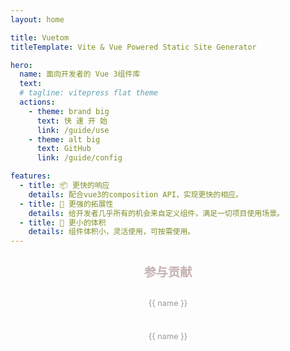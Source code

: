 ```yaml
---
layout: home

title: Vuetom
titleTemplate: Vite & Vue Powered Static Site Generator

hero:
  name: 面向开发者的 Vue 3组件库
  text: 
  # tagline: vitepress flat theme 
  actions:
    - theme: brand big
      text: 快 速 开 始
      link: /guide/use
    - theme: alt big
      text: GitHub
      link: /guide/config

features:
  - title: 📦 更快的响应
    details: 配合vue3的composition API，实现更快的相应。
  - title: 🔩 更强的拓展性
    details: 给开发者几乎所有的机会来自定义组件，满足一切项目使用场景。
  - title: 🔑 更小的体积
    details: 组件体积小，灵活使用，可按需使用。
---
```


<div class="frontpage sponsors">
  <h2>参与贡献</h2>
  <div class="platinum-sponsors">
    <a v-for="{ href, src, name, id } of sponsors.filter(s => s.tier === 'platinum')" :href="href" >
      <img :src="src" :alt="name" :id="`sponsor-${id}`">
      <p>{{ name }}</p>
    </a>
  </div>
  <div class="gold-sponsors">
    <a v-for="{ href, src, name, id } of sponsors.filter(s => s.tier !== 'platinum')" :href="href" >
      <img :src="src" :alt="name" :id="`sponsor-${id}`">
      <p>{{ name }}</p>
    </a>
  </div>
</div>

<script setup>


import { onMounted } from 'vue'
import pk from 'vitepress-theme-vuetom/package.json'

const sponsors = [
  {
    "id": "huangpeijin",
    "name": "huangpeijin",
    "href": "https://github.com/Huangpeijin",
    "src": "https://github.com/Huangpeijin.png",
    "tier": "platinum"
  },
  {
    "id": "Neajue",
    "name": "Neajue",
    "href": "https://github.com/Neajue",
    "src": "https://github.com/Neajue.png",
    "tier": "platinum"
    
  },
  {
    "id": "EnJoy77",
    "name": "EnJoy77",
    "href": "https://github.com/EnJoy77",
    "src": "https://github.com/EnJoy77.png"
  },
  {
    "id": "zkeq",
    "name": "zkeq",
    "href": "https://github.com/zkeq",
    "src": "https://github.com/zkeq.png"
  }
  ,
  {
    "id": "beginnierweb2",
    "name": "beginnierweb2",
    "href": "https://github.com/beginnierweb2",
    "src": "https://avatars.githubusercontent.com/u/87230594?v=4"
  }
   ,
  {
    "id": "ColdyNi",
    "name": "ColdyNi",
    "href": "https://github.com/ColdyNi",
    "src": "https://github.com/ColdyNi.png"
  }
]

// function fetchReleaseTag() {
//   onMounted(() => {
//     const dom = document.getElementsByClassName('name')
//     const mainTitle = dom[0]
//     const docsReleaseTag = document.createElement('span')
//     docsReleaseTag.classList.add('release-tag')
//     const releaseTagName = `v${pk.version}`
//     docsReleaseTag.innerText = releaseTagName
//     if (releaseTagName !== undefined) {
//       mainTitle.appendChild(docsReleaseTag)
//     }
//     // fetch('https://api.github.com/repos/vitejs/docs-cn/releases/latest')
//     //   .then((res) => res.json())
//     //   .then((json) => {
//     //     const mainTitle = document.getElementById('main-title')
//     //     mainTitle.style.position = 'relative'

//     //     const docsReleaseTag = document.createElement('span')
//     //     docsReleaseTag.classList.add('release-tag')
//     //     const releaseTagName = json.tag_name
//     //     docsReleaseTag.innerText = releaseTagName

//     //     if (releaseTagName !== undefined) {
//     //       mainTitle.appendChild(docsReleaseTag)
//     //     }
//     //   })
//   })
// }

// fetchReleaseTag()
</script>

<style>
.sponsors {
  padding: 0 1.5rem 2rem;
  font-size: 0.8rem;
}

.sponsors a {
  color: #999;
  margin: 1em;
  display: block;
}

.sponsors img {
  max-width: 200px;
  max-height: 80px;
  border-radius: 40px;
}

.sponsors.frontpage {
  text-align: center;
}

.sponsors.frontpage img {
  display: inline-block;
  /* vertical-align: middle; */
}

.sponsors.frontpage h2 {
  color: #c5b0b0;
  font-size: 1.2rem;
  border: none;
}

.sponsors.sidebar a img {
  max-height: 36px;
}

.gold-sponsors {
     width: fit-content;
    display: flex;
    flex-wrap: wrap;
    justify-content: space-evenly;
    align-items: center;
    margin: auto;
}

</style>

